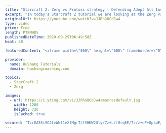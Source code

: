 ```yaml
---
title: "Starcraft 2: Zerg vs Protoss strategy | Defending Adept All Ins"
excerpt: "In today's Starcraft 2 tutorial we are looking at the Zerg vs Protoss matchup and correct the strategy to defend vs protoss adept all ins!  Some important points to this defense include 1. Getting an early tech scout with your overlord so you know when to get your buildings 2. Scouting the protoss gasses"
originalUrl: https://youtube.com/watch?v=JJRhGUCdJw4
type: video
price: Free
length: PT8M48S
publishedDateTime: 2020-09-29T06:49:58Z
heat: 50

featuredContent: "<iframe width=\"800\" height=\"500\" frameborder=\"0\" src=\"https://www.youtube.com/embed/JJRhGUCdJw4\" allow=\"accelerometer; autoplay; encrypted-media; gyroscope; picture-in-picture\" allowfullscreen></iframe>"

provider:
  name: HuShang Tutorials
  domain: hushangcoaching.com

topics:
  - StarCraft 2
  - Zerg

images:
  - url: https://i.ytimg.com/vi/JJRhGUCdJw4/maxresdefault.jpg
    width: 1280
    height: 720
    isCached: true

secured: "Tzr8A5SiVCJtvWNl1eXfMgrT/fSHKW2Uly/7z+L/f8rq6E/Tz/z+eP+UprpE/3KBN4UDi3nOZb36bWqUDuewMlr28Fi5l+4V5rrKABJ9zdGz3fY5uwGEzHaCLclrECSLGJEOIjSPkKylRg0rXXRjCn7fPxeoajNaLOJgCbWvySwNodW3GkQ/D6zZsRprr7c2gHzuvx948x6Io57ZyxgK0mBhm4xIlLgr1tx366qPeChAiuDg+V3m2sSSDbUgAEx/TM2PPgRTu0wbbk+T1hGFOAaFNOocEN++c99TpeigsJyiGc2rqbt7CYTNy5u42HfaZghWld7CWlmfp6GIa5GQuloe3JZlKR+sW1bXsw9Zr3YAK/Xrq+Sy0zQqZa2CLYmWtXYU2M454rZuMdqppw/H0jTAA2zz+bbjL742P3Elgtg=;fiO9QX1Z4aen7PbdKNg9XA=="
---
```


